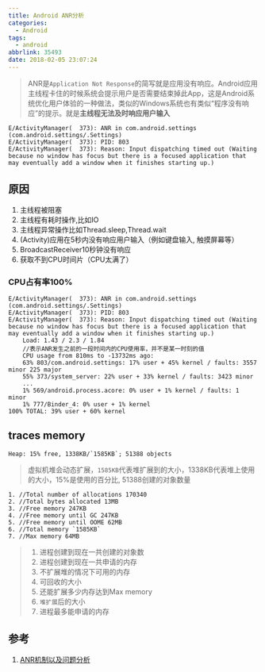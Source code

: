 ```yaml
---
title: Android ANR分析
categories:
  - Android
tags:
  - android
abbrlink: 35493
date: 2018-02-05 23:07:24
---
```


>ANR是`Application Not Response`的简写就是应用没有响应。Android应用主线程卡住的时候系统会提示用户是否需要结束掉此App，这是Android系统优化用户体验的一种做法，类似的Windows系统也有类似“程序没有响应”的提示。就是**主线程无法及时响应用户输入**

```
E/ActivityManager(  373): ANR in com.android.settings (com.android.settings/.Settings)
E/ActivityManager(  373): PID: 803
E/ActivityManager(  373): Reason: Input dispatching timed out (Waiting because no window has focus but there is a focused application that may eventually add a window when it finishes starting up.)
```

<!--more-->


## 原因

1. 主线程被阻塞
2. 主线程有耗时操作,比如IO
3. 主线程异常操作比如Thread.sleep,Thread.wait
4. (Activity)应用在5秒内没有响应用户输入（例如键盘输入, 触摸屏幕等）
5. BroadcastReceiver10秒钟没有响应
6. 获取不到CPU时间片（CPU太满了）


### CPU占有率100%

```
E/ActivityManager(  373): ANR in com.android.settings (com.android.settings/.Settings)
E/ActivityManager(  373): PID: 803
E/ActivityManager(  373): Reason: Input dispatching timed out (Waiting because no window has focus but there is a focused application that may eventually add a window when it finishes starting up.)
	Load: 1.43 / 2.3 / 1.84
	//表示ANR发生之前的一段时间内的CPU使用率，并不是某一时刻的值
	CPU usage from 810ms to -13732ms ago:
	63% 803/com.android.settings: 17% user + 45% kernel / faults: 3557 minor 225 major
	55% 373/system_server: 22% user + 33% kernel / faults: 3423 minor
	...
	1% 569/android.process.acore: 0% user + 1% kernel / faults: 1 minor
	1% 777/Binder_4: 0% user + 1% kernel
100% TOTAL: 39% user + 60% kernel
```

## traces memory

```
Heap: 15% free, 1338KB/`1585KB`; 51388 objects
```
> 虚拟机堆会动态扩展，`1585KB`代表堆扩展到的大小，1338KB代表堆上使用的大小，15%是使用的百分比, 51388创建的对象数量

```
1. //Total number of allocations 170340
2. //Total bytes allocated 13MB
3. //Free memory 247KB
4. //Free memory until GC 247KB
5. //Free memory until OOME 62MB
6. //Total memory `1585KB`
7. //Max memory 64MB
```
> 1. 进程创建到现在一共创建的对象数
> 2. 进程创建到现在一共申请的内存
> 3. 不扩展堆的情况下可用的内存
> 4. 可回收的大小
> 5. 还能扩展多少内存达到Max memory
> 6. `堆扩展`后的大小
> 7. 进程最多能申请的内存


## 参考

1. [ANR机制以及问题分析](http://blog.csdn.net/tabactivity/article/details/52945343)
